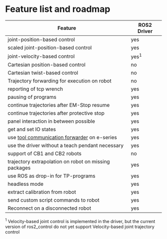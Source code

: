 # Feature list and roadmap

| Feature                                               | ROS2 Driver
| ---                                                   | ---                       |
| joint-position-based control                          | yes                       |
| scaled joint-position-based control                   | yes                       |
| joint-velocity-based control                          | yes<sup>1</sup>            |
| Cartesian position-based control                      | no                        |
| Cartesian twist-based control                         | no                        |
| Trajectory forwarding for execution on robot          | no                        |
| reporting of tcp wrench                               | yes                       |
| pausing of programs                                   | yes                       |
| continue trajectories after EM-Stop resume            | yes                       |
| continue trajectories after protective stop           | yes                       |
| panel interaction in between possible                 | yes                       |
| get and set IO states                                 | yes                       |
| use [tool communication forwarder](https://github.com/UniversalRobots/Universal_Robots_ToolComm_Forwarder_URCap) on e-series | yes            |
| use the driver without a teach pendant necessary      | yes                       |
| support of CB1 and CB2 robots                         | no                        |
| trajectory extrapolation on robot on missing packages | yes                       |
| use ROS as drop-in for TP-programs                    | yes                       |
| headless mode                                         | yes                       |
| extract calibration from robot                        | yes                       |
| send custom script commands to robot                  | yes                       |
| Reconnect on a disconnected robot                     | yes                       |

<sup>1</sup> Velocity-based joint control is implemented in the driver, but the current version of ros2_control do not yet support Velocity-based joint trajectory control 

